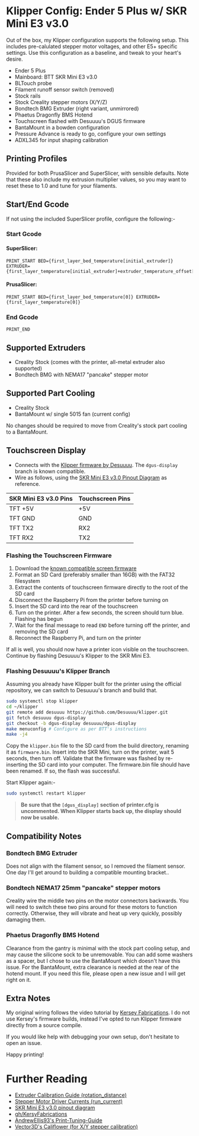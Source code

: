 # Klipper Config: Ender 5 Plus w/ SKR Mini E3 v3.0

Out of the box, my Klipper configuration supports the following setup. This includes pre-calulated stepper motor voltages, and other E5+ specific settings. Use this configuration as a baseline, and tweak to your heart's desire.

- Ender 5 Plus
- Mainboard: BTT SKR Mini E3 v3.0
- BLTouch probe
- Filament runoff sensor switch (removed)
- Stock rails
- Stock Creality stepper motors (X/Y/Z)
- Bondtech BMG Extruder (right variant, unmirrored)
- Phaetus Dragonfly BMS Hotend
- Touchscreen flashed with Desuuuu's DGUS firmware
- BantaMount in a bowden configuration
- Pressure Advance is ready to go, configure your own settings
- ADXL345 for input shaping calibration

## Printing Profiles

Provided for both PrusaSlicer and SuperSlicer, with sensible defaults. Note that these also include my extrusion multiplier values, so you may want to reset these to 1.0 and tune for your filaments.

## Start/End Gcode

If not using the included SuperSlicer profile, configure the following:-

### Start Gcode

#### SuperSlicer:
```
PRINT_START BED={first_layer_bed_temperature[initial_extruder]} EXTRUDER={first_layer_temperature[initial_extruder]+extruder_temperature_offset[initial_extruder]}
```

#### PrusaSlicer:
```
PRINT_START BED={first_layer_bed_temperature[0]} EXTRUDER={first_layer_temperature[0]}
```

### End Gcode

```
PRINT_END
```

## Supported Extruders
- Creality Stock (comes with the printer, all-metal extruder also supported)
- Bondtech BMG with NEMA17 "pancake" stepper motor

## Supported Part Cooling
- Creality Stock
- BantaMount w/ single 5015 fan (current config)

No changes should be required to move from Creality's stock part cooling to a BantaMount.

## Touchscreen Display

- Connects with the [Klipper firmware by Desuuuu](https://github.com/Desuuuu/klipper/tree/dgus-display). The `dgus-display` branch is known compatible.
- Wire as follows, using the [SKR Mini E3 v3.0 Pinout Diagram](https://github.com/bigtreetech/BIGTREETECH-SKR-mini-E3/blob/master/hardware/BTT%20SKR%20MINI%20E3%20V3.0/Hardware/BTT%20E3%20SKR%20MINI%20V3.0_PIN.pdf) as reference.

| SKR Mini E3 v3.0 Pins | Touchscreen Pins |
| ----------------------|------------------|
| TFT +5V               | +5V              |
| TFT GND               | GND              |
| TFT TX2               | RX2              |
| TFT RX2               | TX2              |

### Flashing the Touchscreen Firmware

1. Download the [known compatible screen firmware](https://github.com/Desuuuu/DGUSPrinterMenu/releases/tag/1.0.0)
2. Format an SD Card (preferably smaller than 16GB) with the FAT32 filesystem
3. Extract the contents of touchscreen firmware directly to the root of the SD card
4. Disconnect the Raspberry Pi from the printer before turning on
5. Insert the SD card into the rear of the touchscreen
6. Turn on the printer. After a few seconds, the screen should turn blue. Flashing has begun
7. Wait for the final message to read `END` before turning off the printer, and removing the SD card
8. Reconnect the Raspberry Pi, and turn on the printer

If all is well, you should now have a printer icon visible on the touchscreen. Continue by flashing Desuuuu's Klipper to the SKR Mini E3.

### Flashing Desuuuu's Klipper Branch

Assuming you already have Klipper built for the printer using the official repository, we can switch to Desuuuu's branch and build that.

```bash
sudo systemctl stop klipper
cd ~/klipper
git remote add desuuuu https://github.com/Desuuuu/klipper.git
git fetch desuuuu dgus-display
git checkout -b dgus-display desuuuu/dgus-display
make menuconfig # Configure as per BTT's instructions
make -j4
```

Copy the `klipper.bin` file to the SD card from the build directory, renaming it as `firmware.bin`. Insert into the SKR Mini, turn on the printer, wait 5 seconds, then turn off.
Validate that the firmware was flashed by re-inserting the SD card into your computer. The firmware.bin file should have been renamed. If so, the flash was successful.

Start Klipper again:-

```bash
sudo systemctl restart klipper
```

> **Be sure that the `[dgus_display]` section of printer.cfg is uncommented. When Klipper starts back up, the display should now be usable.**

## Compatibility Notes

### Bondtech BMG Extruder

Does not align with the filament sensor, so I removed the filament sensor. One day I'll get around to building a compatible mounting bracket..

### Bondtech NEMA17 25mm "pancake" stepper motors

Creality wire the middle two pins on the motor connectors backwards. You will need to switch these two pins around for these motors to function correctly. Otherwise, they will vibrate and heat up very quickly, possibly damaging them.

### Phaetus Dragonfly BMS Hotend

Clearance from the gantry is minimal with the stock part cooling setup, and may cause the silicone sock to be unremovable. You can add some washers as a spacer, but I chose to use the BantaMount which doesn't have this issue. For the BantaMount, extra clearance is needed at the rear of the hotend mount. If you need this file, please open a new issue and I will get right on it.

## Extra Notes

My original wiring follows the video tutorial by [Kersey Fabrications](https://www.youtube.com/watch?v=VAXY3GkgTyY). I do not use Kersey's firmware builds, instead I've opted to run Klipper firmware directly from a source compile.

If you would like help with debugging your own setup, don't hesitate to open an issue.

Happy printing!

# Further Reading

- [Extruder Calibration Guide (rotation_distance)](https://www.klipper3d.org/Rotation_Distance.html)
- [Stepper Motor Driver Currents (run_current)](https://docs.vorondesign.com/community/howto/120decibell/calculating_driver_current.html)
- [SKR Mini E3 v3.0 pinout diagram](https://github.com/bigtreetech/BIGTREETECH-SKR-mini-E3/blob/master/hardware/BTT%20SKR%20MINI%20E3%20V3.0/Hardware/BTT%20E3%20SKR%20MINI%20V3.0_PIN.pdf)
- [gh/KersyFabrications](https://github.com/KerseyFabrications)
- [AndrewEllis93's Print-Tuning-Guide](https://github.com/AndrewEllis93/Print-Tuning-Guide)
- [Vector3D's Califlower (for X/Y stepper calibration)](https://vector3d.co.uk/product/vector-3d-printer-calibration-and-test-suite/)

